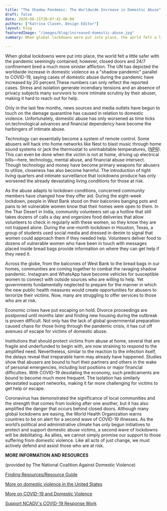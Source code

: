 ```yaml
---
title: "The Shadow Pandemic: The Worldwide Increase in Domestic Abuse"
draft: false
date: 2020-08-21T20:07:41-06:00
authors: ["Katrina Clasen, Design Editor"]
layout: blog
featuredImage: "/images/blog/increased-domestic-abuse.jpg"
summary: When global lockdowns were put into place, the world felt a little safer with the pandemic seemingly contained; however, closed doors and 24/7 confinement bred a much more sinister affliction. The UN has depicted the worldwide increase in domestic violence as a "shadow pandemic" parallel to COVID-19, saying cases of domestic abuse during the pandemic have increased by 20 percent.These numbers can only reflect the reported cases. Stress and isolation generate incendiary tensions and an absence of privacy subjects many survivors to more intimate scrutiny by their abuser, making it hard to reach out for help.

---
```



When global lockdowns were put into place, the world felt a little safer with the pandemic seemingly contained; however, closed doors and 24/7 confinement bred a much more sinister affliction. The UN has depicted the worldwide increase in domestic violence as a "shadow pandemic" parallel to COVID-19, saying cases of domestic abuse during the pandemic have increased by 20 percent.These numbers can only reflect the reported cases. Stress and isolation generate incendiary tensions and an absence of privacy subjects many survivors to more intimate scrutiny by their abuser, making it hard to reach out for help.

Only in the last few months, news sources and media outlets have begun to touch on the damage quarantine has caused in relation to domestic violence. Unfortunately, domestic abuse has only worsened as time ticks on.technological advances and financial dependency have become the harbingers of intimate abuse.

Technology can essentially become a system of remote control. Some abusers will hack into home networks like Nest to blast music through home sound systems or jack the thermostat to uninhabitable temperatures, ([NPR](https://www.npr.org/sections/health-shots/2020/06/01/860739417/domestic-abuse-can-escalate-in-pandemic-and-continue-even-if-you-get-away)). This can even be done when the victim is not at home, driving up electrical bills—here, technology, mental abuse, and financial abuse intersect. Though technology and money have become primary weapons for abusers to utilize, closeness has also become harmful. The introduction of tight living quarters and intimate surveillance that lockdowns produce has only worsened the already devastating living conditions for those at risk.&nbsp;

As the abuse adapts to lockdown conditions, concerned community members have changed how they offer aid. During the eight-week lockdown, people in West Bank stood on their balconies banging pots and pans to let vulnerable women know that their homes were open to them. In the Thar Desert in India, community volunteers set up a hotline that still takes dozens of calls a day and organizes food deliveries that allow volunteers to check in regularly with these women, so they know they are not trapped alone. During the one-month lockdown in Houston, Texas, a group of students used social media and dressed in denim to signal that women could approach them if they needed help. Volunteers deliver food to dozens of vulnerable women who have been in touch with messages placed inside bread bags provide information on where they can get help if they need it. &nbsp;

Across the globe, from the balconies of West Bank to the bread bags in our homes, communities are coming together to combat the ravaging shadow pandemic. Instagram and WhatsApp have become vehicles for susceptible women to connect with outside sources who are willing to help. Yet governments fundamentally neglected to prepare for the manner in which the new public health measures would create opportunities for abusers to terrorize their victims. Now, many are struggling to offer services to those who are at risk.

Economic crises have put escaping on hold. Divorce proceedings are postponed until months later and finding new housing during the outbreak is proven difficult. Not only has the lack of global governmental preparation caused chaos for those living through the pandemic crisis, it has cut off avenues of escape for victims of domestic abuse. 

Institutions that should protect victims from abuse at home, several that are fragile and underfunded to begin with, are now straining to respond to the amplified need. Nevertheless, similar to the reaction to the infection itself, the delays reveal that irreparable harm may already have happened. Studies show that abusers are bound to hurt their partners and others in the wake of personal emergencies, including lost positions or major financial difficulties. With COVID-19 desolating the economy, such predicaments are bound to become much more frequent. The isolation has similarly devastated support networks, making it far more challenging for victims to get help or escape.

Coronavirus has demonstrated the significance of local communities and the strength that comes from looking after one another, but it has also amplified the danger that occurs behind closed doors. Although many global lockdowns are easing, the World Health Organization warns countries to be on alert for a second wave of COVID-19 illnesses. As the world’s political and administrative climate has only begun initiatives to protect and support domestic abuse victims, a second wave of lockdowns will be debilitating. As allies, we cannot simply promise our support to those suffering from domestic violence. Like all acts of just change, we must actively defend and assist those who are at risk.&nbsp;&nbsp;

**MORE INFORMATION AND RESOURCES**

(provided by The National Coalition Against Domestic Violence)

[Finding Resources/Resource Guide](https://assets.speakcdn.com/assets/2497/covid_19_resources_by_topic.pdf?1585929833746)

[More on domestic violence in the United States](https://assets.speakcdn.com/assets/2497/domestic_violence-2020080709350855.pdf?1596828650457)

[More on COVID-19 and Domestic Violence](https://ncadv.org/covid-19-and-domestic-violence)

[Support NCADV's COVID-19 Response Work](https://ncadv.org/support-ncadvs-covid-19-response)